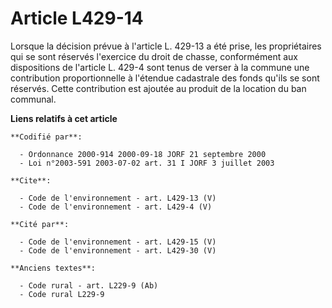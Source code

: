 # Article L429-14

Lorsque la décision prévue à l'article L. 429-13 a été prise, les propriétaires qui se sont réservés l'exercice du droit de
chasse, conformément aux dispositions de l'article L. 429-4 sont tenus de verser à la commune une contribution
proportionnelle à l'étendue cadastrale des fonds qu'ils se sont réservés. Cette contribution est ajoutée au produit de la
location du ban communal.

**Liens relatifs à cet article**

	**Codifié par**:

	  - Ordonnance 2000-914 2000-09-18 JORF 21 septembre 2000
	  - Loi n°2003-591 2003-07-02 art. 31 I JORF 3 juillet 2003

	**Cite**:

	  - Code de l'environnement - art. L429-13 (V)
	  - Code de l'environnement - art. L429-4 (V)

	**Cité par**:

	  - Code de l'environnement - art. L429-15 (V)
	  - Code de l'environnement - art. L429-30 (V)

	**Anciens textes**:

	  - Code rural - art. L229-9 (Ab)
	  - Code rural L229-9
